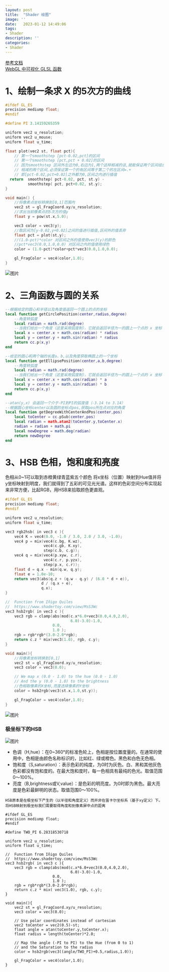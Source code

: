 ```yaml
---
layout: post
title:  "Shader 绘图"
image: ''
date:   2023-01-12 14:49:06
tags:
- Shader
description: ''
categories: 
- Shader
---
```

[参考文档](https://thebookofshaders.com/05/?lan=ch)  
[WebGL 中可视化 GLSL 函数](https://graphtoy.com/)
# 1、绘制一条求 X 的5次方的曲线
```c
#ifdef GL_ES
precision mediump float;
#endif

#define PI 3.14159265359

uniform vec2 u_resolution;
uniform vec2 u_mouse;
uniform float u_time;

float plot(vec2 st, float pct){
    // 第一个smoothstep [pct-0.02,pct]的区间  
    // 第一个smoothstep [pct,pct + 0.02]的区间
    // 因为smoothstep 区间外左边为0,右边为1,两个这样相减的话,就能保证两个区间组合外都为0
    // 相减的两个区间,必须保证第一个的有区间等于第二个的左区间=.+
    // 即[pct-0.02,pct+0.02]之外都为0,区间之内进行插值
  return  smoothstep( pct-0.02, pct, st.y) -
          smoothstep( pct, pct+0.02, st.y);
}

void main() {
    //将像素点坐标转换到[0,1]范围内
    vec2 st = gl_FragCoord.xy/u_resolution;
    //求出当前像素点的5次方的值y
    float y = pow(st.x,5.0);

    vec3 color = vec3(y);
    //取区间为[y-0.02,y+0.02]之间的值进行插值,区间外的值丢弃
    float pct = plot(st,y);
    //(1.0-pct)*color 对区间之外的值使用vec3(y)的颜色
    //pct*vec3(0.0,1.0,0.0) 对区间之内的值使用绿色
    color = (1.0-pct)*color+pct*vec3(0.0,1.0,0.0);

    gl_FragColor = vec4(color,1.0);
}

```
![图片](..\assets\img\opengl\x^5.png)

# 2、三角函数与圆的关系 
```lua
--根据给定的圆心和半径以及角度值返回一个圆上的点的坐标
local function getCirclePosition(center,radius,degree)
    --角度转弧度
    local radian = math.rad(degree)
    --当我们给出一个角度（这里采用弧度制），它就会返回半径为一的圆上一个点的 x 坐标（cos）和 y 坐标（sin）
    local x = center.x + math.cos(radian) * radius
    local y = center.y + math.sin(radian) * radius
    return cc.p(x,y)
end

--给定的圆心和两个轴的长度a、b,以及角度获取椭圆上的一个坐标
local function getEllipsePosition(center,a,b,degree)
    --角度转弧度
    local radian = math.rad(degree)
    --当我们给出一个角度（这里采用弧度制），它就会返回半径为一的圆上一个点的 x 坐标（cos）和 y 坐标（sin）
    local x = center.x + math.cos(radian) * a
    local y = center.y + math.sin(radian) * b
    return cc.p(x,y)
end

--atan(y,x) 会返回一个介于-PI到PI的弧度值（-3.14 to 3.14）
--根据圆心坐标center以及圆的坐标点pos,获取pos所在点对应的角度
local function getDegreeWithCenterAndPos(center,pos)
    local toCenter = cc.pSub(center,pos)
    local radian = math.atan2(toCenter.y,toCenter.x)
    radian = radian + math.pi
    local newDegree = math.deg(radian)
    return newDegree
end

```

# 3、HSB 色相，饱和度和亮度
色相从0~1可以取到赤橙黄绿青蓝紫五个颜色
将x坐标（位置）映射到Hue值并将y坐标映射到明度，我们就得到了五彩的可见光光谱。这样的色彩空间分布实现起来非常方便，比起RGB，用HSB来拾取颜色更直观。  
```c
#ifdef GL_ES
precision mediump float;
#endif

uniform vec2 u_resolution;
uniform float u_time;

vec3 rgb2hsb( in vec3 c ){
    vec4 K = vec4(0.0, -1.0 / 3.0, 2.0 / 3.0, -1.0);
    vec4 p = mix(vec4(c.bg, K.wz),
                 vec4(c.gb, K.xy),
                 step(c.b, c.g));
    vec4 q = mix(vec4(p.xyw, c.r),
                 vec4(c.r, p.yzx),
                 step(p.x, c.r));
    float d = q.x - min(q.w, q.y);
    float e = 1.0e-10;
    return vec3(abs(q.z + (q.w - q.y) / (6.0 * d + e)),
                d / (q.x + e),
                q.x);
}

//  Function from Iñigo Quiles
//  https://www.shadertoy.com/view/MsS3Wc
vec3 hsb2rgb( in vec3 c ){
    vec3 rgb = clamp(abs(mod(c.x*6.0+vec3(0.0,4.0,2.0),
                             6.0)-3.0)-1.0,
                     0.0,
                     1.0 );
    rgb = rgb*rgb*(3.0-2.0*rgb);
    return c.z * mix(vec3(1.0), rgb, c.y);
}

void main(){
    //将像素坐标转换到[0,1]
    vec2 st = gl_FragCoord.xy/u_resolution;
    vec3 color = vec3(0.0);

    // We map x (0.0 - 1.0) to the hue (0.0 - 1.0)
    // And the y (0.0 - 1.0) to the brightness
    //色相取像素的X坐标,亮度选择像素的Y坐标
    color = hsb2rgb(vec3(st.x,1.0,st.y));

    gl_FragColor = vec4(color,1.0);
}
```
![图片](..\assets\img\opengl\hsb.png)

### 极坐标下的HSB  

![图片](..\assets\img\opengl\hsb2.png)  
* 色调（H,hue）：在0~360°的标准色轮上，色相是按位置度量的。在通常的使用中，色相是由颜色名称标识的，比如红、绿或橙色。黑色和白色无色相。  
* 饱和度（S,saturation）：表示色彩的纯度，为0时为灰色。白、黑和其他灰色色彩都没有饱和度的。在最大饱和度时，每一色相具有最纯的色光。取值范围0～100%。  
* 亮度（B,brightness或V,value）：是色彩的明亮度。为0时即为黑色。最大亮度是色彩最鲜明的状态。取值范围0～100%。 


```HSB原本是在极坐标下产生的（以半径和角度定义）而并非在笛卡尔坐标系（基于xy定义）下。将HSB映射到极坐标我们需要取得角度和到像素屏中点的距离```

```
#ifdef GL_ES
precision mediump float;
#endif

#define TWO_PI 6.28318530718

uniform vec2 u_resolution;
uniform float u_time;

//  Function from Iñigo Quiles
//  https://www.shadertoy.com/view/MsS3Wc
vec3 hsb2rgb( in vec3 c ){
    vec3 rgb = clamp(abs(mod(c.x*6.0+vec3(0.0,4.0,2.0),
                             6.0)-3.0)-1.0,
                     0.0,
                     1.0 );
    rgb = rgb*rgb*(3.0-2.0*rgb);
    return c.z * mix( vec3(1.0), rgb, c.y);
}

void main(){
    vec2 st = gl_FragCoord.xy/u_resolution;
    vec3 color = vec3(0.0);

    // Use polar coordinates instead of cartesian
    vec2 toCenter = vec2(0.5)-st;
    float angle = atan(toCenter.y,toCenter.x);
    float radius = length(toCenter)*2.0;

    // Map the angle (-PI to PI) to the Hue (from 0 to 1)
    // and the Saturation to the radius
    color = hsb2rgb(vec3((angle/TWO_PI)+0.5,radius,1.0));

    gl_FragColor = vec4(color,1.0);
}
```